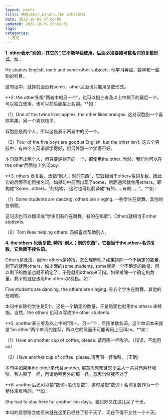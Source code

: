 ```yaml
---
layout: posts
title: 神奇other,others,the other区分
date: 2022-10-01 07:00:00
updated: 2022-10-01 07:01:51
tags: 
categories: 
 - 笔记
---
```

**1. other表示“别的，其它的”,它不能单独使用，后面必须要接可数名词的复数形式**。如：

He studies English, math and some other subjects. 他学习英语、数学和一些别的科目。

这句话中，就算前面没有some，other后面也只能用复数形式。

**2. the other多指“两者中的另一个”，也可以指三者及以上中剩下的最后一个。可以独立使用，也可以在后面接上名词。**如：

（1）One of the twins likes apples, the other likes oranges. 这对双胞胎一个喜欢苹果，另一个喜欢桔子。

双胞胎是两个人，所以这是表示两者中的另一个。

（2）Four of the five boys are good at English, but the other isn’t. 这五个男孩中，有四个人英语都学得好，但另外那一个学得不好。

本句就不止两个人，但只要是剩下的一个，都使用the other. 当然，我们也可以在the other后面加上名词boy.

**3. others 表复数，泛指“别人；别的东西”，它就相当于other+名词复数，因此它的后面不能再接名词。如果句中前面出现了some，后面通常就会用others，即构成“Some…others…”的结构， 这时也可以翻译成“有的……有的……”。**如：

（1）Some students are dancing, others are singing. 一些学生在跳舞，其他的在唱歌。

这句话也可以翻译成“学生们有的在跳舞，有的在唱歌”。Others就相当于other students.

（2）Tom likes helping others. 汤姆喜欢帮助别人。

**4. the others 也表复数, 特指“别人；别的东西”，它相当于the other+名词复数，它后面不接名词。**

Others是泛指，而the others是特指，怎么理解呢？如果排除一个不确定的数量，剩下的就用others，如上面的some students, some就是一个不确定的数量，所以剩下的数量也就不确定了，于是就用others来泛指。如果排除一个确定的数量，剩下的就应该用the others来特指。如：

Five students are dancing, the others are singing. 有五个学生在跳舞，其他的在唱歌。

本句中排除的学生是5个，这是一个确定的数量，于是后面也就用the others 来特指。当然，the others 也可以写成the other students.

**5. another表三者及以上中的“再一，另一”个，后接单数名词。这个单词本来就是“an other”两个单词的连写，所以它的前面不可能再用上冠词an。**如：

（1）Have an another cup of coffee, please. 请再喝一杯咖啡。（错误，不能用an）

（2）Have another cup of coffee, please.请再喝一杯咖啡。（正确）

本句中如果用the other来代替another, 那意思就暗含这个主人一共只有两杯咖啡，客人喝了一杯，再请他喝另外的那一杯。意思当然就不对了

**6. another后还可以接“数词+名词复数”，这时是把“数词＋名词复数作为一个整体来看待的。**如：

She had to stay here for another ten days。她只好又在这儿呆了十天。

本句的意思暗含她原来就在这里已经住了若干天了，现在不得不又住一个十天。